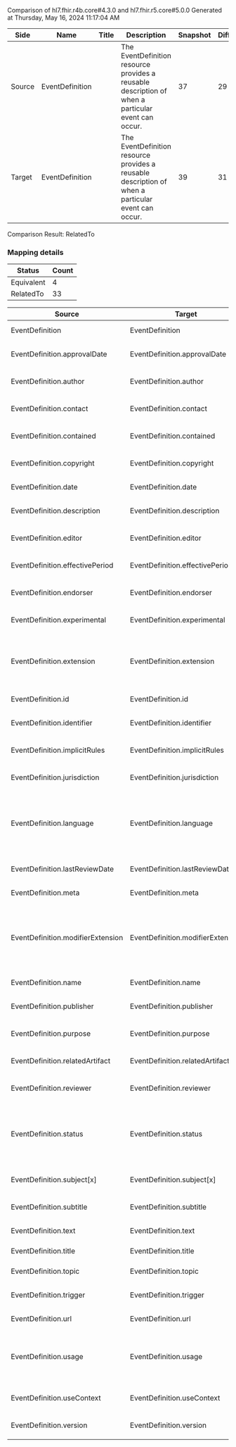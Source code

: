 Comparison of hl7.fhir.r4b.core#4.3.0 and hl7.fhir.r5.core#5.0.0
Generated at Thursday, May 16, 2024 11:17:04 AM

| Side | Name | Title | Description | Snapshot | Differential |
| --- | --- | --- | --- | --- | --- |
| Source | EventDefinition |  | The EventDefinition resource provides a reusable description of when a particular event can occur. | 37 | 29 |
| Target | EventDefinition |  | The EventDefinition resource provides a reusable description of when a particular event can occur. | 39 | 31 |


Comparison Result: RelatedTo


### Mapping details

| Status | Count |
| ------ | ----- |
Equivalent | 4 |
RelatedTo | 33 |


| Source | Target | Status | Message |
| ------ | ------ | ------ | ------- |
| EventDefinition | EventDefinition | Equivalent | R4B `EventDefinition` maps as Equivalent to R5 `EventDefinition` |
| EventDefinition.approvalDate | EventDefinition.approvalDate | Equivalent | R4B `EventDefinition.approvalDate` maps as Equivalent to R5 `EventDefinition.approvalDate` |
| EventDefinition.author | EventDefinition.author | Equivalent | R4B `EventDefinition.author` maps as Equivalent to R5 `EventDefinition.author` |
| EventDefinition.contact | EventDefinition.contact | Equivalent | R4B `EventDefinition.contact` maps as Equivalent to R5 `EventDefinition.contact` |
| EventDefinition.contained | EventDefinition.contained | Equivalent | R4B `EventDefinition.contained` maps as Equivalent to R5 `EventDefinition.contained` |
| EventDefinition.copyright | EventDefinition.copyright | Equivalent | R4B `EventDefinition.copyright` maps as Equivalent to R5 `EventDefinition.copyright` |
| EventDefinition.date | EventDefinition.date | Equivalent | R4B `EventDefinition.date` maps as Equivalent to R5 `EventDefinition.date` |
| EventDefinition.description | EventDefinition.description | Equivalent | R4B `EventDefinition.description` maps as Equivalent to R5 `EventDefinition.description` |
| EventDefinition.editor | EventDefinition.editor | Equivalent | R4B `EventDefinition.editor` maps as Equivalent to R5 `EventDefinition.editor` |
| EventDefinition.effectivePeriod | EventDefinition.effectivePeriod | Equivalent | R4B `EventDefinition.effectivePeriod` maps as Equivalent to R5 `EventDefinition.effectivePeriod` |
| EventDefinition.endorser | EventDefinition.endorser | Equivalent | R4B `EventDefinition.endorser` maps as Equivalent to R5 `EventDefinition.endorser` |
| EventDefinition.experimental | EventDefinition.experimental | Equivalent | R4B `EventDefinition.experimental` maps as Equivalent to R5 `EventDefinition.experimental` |
| EventDefinition.extension | EventDefinition.extension | RelatedTo | R4B `EventDefinition.extension` maps as RelatedTo to R5 `EventDefinition.extension` - extension has change due to type change: R4B `extension` `Extension` maps as RelatedTo for R5 `extension` |
| EventDefinition.id | EventDefinition.id | Equivalent | R4B `EventDefinition.id` maps as Equivalent to R5 `EventDefinition.id` |
| EventDefinition.identifier | EventDefinition.identifier | Equivalent | R4B `EventDefinition.identifier` maps as Equivalent to R5 `EventDefinition.identifier` |
| EventDefinition.implicitRules | EventDefinition.implicitRules | Equivalent | R4B `EventDefinition.implicitRules` maps as Equivalent to R5 `EventDefinition.implicitRules` |
| EventDefinition.jurisdiction | EventDefinition.jurisdiction | Equivalent | R4B `EventDefinition.jurisdiction` maps as Equivalent to R5 `EventDefinition.jurisdiction` |
| EventDefinition.language | EventDefinition.language | RelatedTo | R4B `EventDefinition.language` maps as RelatedTo to R5 `EventDefinition.language` - language made the binding required (from Preferred) for http://hl7.org/fhir/ValueSet/all-languages|5.0.0 |
| EventDefinition.lastReviewDate | EventDefinition.lastReviewDate | Equivalent | R4B `EventDefinition.lastReviewDate` maps as Equivalent to R5 `EventDefinition.lastReviewDate` |
| EventDefinition.meta | EventDefinition.meta | Equivalent | R4B `EventDefinition.meta` maps as Equivalent to R5 `EventDefinition.meta` |
| EventDefinition.modifierExtension | EventDefinition.modifierExtension | RelatedTo | R4B `EventDefinition.modifierExtension` maps as RelatedTo to R5 `EventDefinition.modifierExtension` - modifierExtension has change due to type change: R4B `modifierExtension` `Extension` maps as RelatedTo for R5 `modifierExtension` |
| EventDefinition.name | EventDefinition.name | Equivalent | R4B `EventDefinition.name` maps as Equivalent to R5 `EventDefinition.name` |
| EventDefinition.publisher | EventDefinition.publisher | Equivalent | R4B `EventDefinition.publisher` maps as Equivalent to R5 `EventDefinition.publisher` |
| EventDefinition.purpose | EventDefinition.purpose | Equivalent | R4B `EventDefinition.purpose` maps as Equivalent to R5 `EventDefinition.purpose` |
| EventDefinition.relatedArtifact | EventDefinition.relatedArtifact | Equivalent | R4B `EventDefinition.relatedArtifact` maps as Equivalent to R5 `EventDefinition.relatedArtifact` |
| EventDefinition.reviewer | EventDefinition.reviewer | Equivalent | R4B `EventDefinition.reviewer` maps as Equivalent to R5 `EventDefinition.reviewer` |
| EventDefinition.status | EventDefinition.status | Equivalent | R4B `EventDefinition.status` maps as Equivalent to R5 `EventDefinition.status` - status has compatible required binding for code type: http://hl7.org/fhir/ValueSet/publication-status|4.3.0 and http://hl7.org/fhir/ValueSet/publication-status|5.0.0 (Equivalent) |
| EventDefinition.subject[x] | EventDefinition.subject[x] | Equivalent | R4B `EventDefinition.subject[x]` maps as Equivalent to R5 `EventDefinition.subject[x]` |
| EventDefinition.subtitle | EventDefinition.subtitle | Equivalent | R4B `EventDefinition.subtitle` maps as Equivalent to R5 `EventDefinition.subtitle` |
| EventDefinition.text | EventDefinition.text | Equivalent | R4B `EventDefinition.text` maps as Equivalent to R5 `EventDefinition.text` |
| EventDefinition.title | EventDefinition.title | Equivalent | R4B `EventDefinition.title` maps as Equivalent to R5 `EventDefinition.title` |
| EventDefinition.topic | EventDefinition.topic | Equivalent | R4B `EventDefinition.topic` maps as Equivalent to R5 `EventDefinition.topic` |
| EventDefinition.trigger | EventDefinition.trigger | Equivalent | R4B `EventDefinition.trigger` maps as Equivalent to R5 `EventDefinition.trigger` |
| EventDefinition.url | EventDefinition.url | Equivalent | R4B `EventDefinition.url` maps as Equivalent to R5 `EventDefinition.url` |
| EventDefinition.usage | EventDefinition.usage | SourceIsBroaderThanTarget | R4B `EventDefinition.usage` maps as SourceIsBroaderThanTarget to R5 `EventDefinition.usage` - usage has change due to type change: R4B usage string has no equivalent or mapped type in R5 usage |
| EventDefinition.useContext | EventDefinition.useContext | Equivalent | R4B `EventDefinition.useContext` maps as Equivalent to R5 `EventDefinition.useContext` |
| EventDefinition.version | EventDefinition.version | Equivalent | R4B `EventDefinition.version` maps as Equivalent to R5 `EventDefinition.version` |

